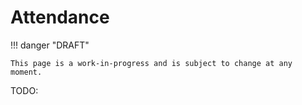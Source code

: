 # Attendance

!!! danger "DRAFT"

    This page is a work-in-progress and is subject to change at any moment.

TODO:
